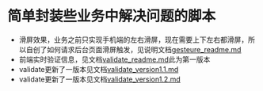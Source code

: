 # 简单封装些业务中解决问题的脚本
* 滑屏效果，业务之前只实现手机端的左右滑屏，现在需要上下左右都滑屏，所以自创了如何请求后台页面滑屏触发，见说明文档[gesteure_readme.md](https://github.com/pinglikethinking/jsComponents_works/blob/master/gesture_readme.md)
* 前端实时验证信息，见文档[validate_readme.md](https://github.com/pinglikethinking/jsComponents_works/blob/master/validate_readme.md)此为第一版本
* validate更新了一版本见文档[validate_version1.1.md](https://github.com/pinglikethinking/jsComponents_works/blob/master/validate_version1.1.md)
* validate更新了一版本见文档[validate_version1.2.md](https://github.com/pinglikethinking/jsComponents_works/blob/master/validate_version1.2.md)
